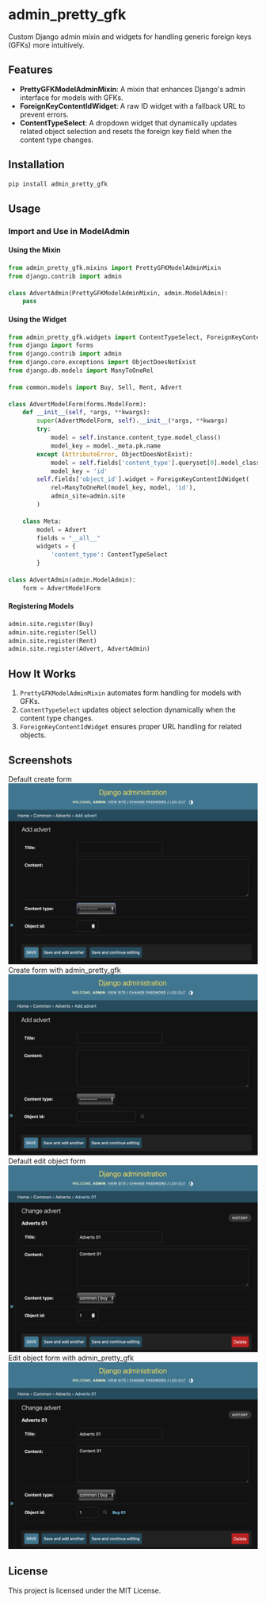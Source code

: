 # admin_pretty_gfk

Custom Django admin mixin and widgets for handling generic foreign keys (GFKs) more intuitively.

## Features
- **PrettyGFKModelAdminMixin**: A mixin that enhances Django's admin interface for models with GFKs.
- **ForeignKeyContentIdWidget**: A raw ID widget with a fallback URL to prevent errors.
- **ContentTypeSelect**: A dropdown widget that dynamically updates related object selection and resets the foreign key field when the content type changes.

## Installation
```sh
pip install admin_pretty_gfk
```

## Usage
### Import and Use in ModelAdmin
#### Using the Mixin
```python
from admin_pretty_gfk.mixins import PrettyGFKModelAdminMixin
from django.contrib import admin

class AdvertAdmin(PrettyGFKModelAdminMixin, admin.ModelAdmin):
    pass
```

#### Using the Widget
```python
from admin_pretty_gfk.widgets import ContentTypeSelect, ForeignKeyContentIdWidget
from django import forms
from django.contrib import admin
from django.core.exceptions import ObjectDoesNotExist
from django.db.models import ManyToOneRel

from common.models import Buy, Sell, Rent, Advert

class AdvertModelForm(forms.ModelForm):
    def __init__(self, *args, **kwargs):
        super(AdvertModelForm, self).__init__(*args, **kwargs)
        try:
            model = self.instance.content_type.model_class()
            model_key = model._meta.pk.name
        except (AttributeError, ObjectDoesNotExist):
            model = self.fields['content_type'].queryset[0].model_class()
            model_key = 'id'
        self.fields['object_id'].widget = ForeignKeyContentIdWidget(
            rel=ManyToOneRel(model_key, model, 'id'),
            admin_site=admin.site
        )

    class Meta:
        model = Advert
        fields = "__all__"
        widgets = {
            'content_type': ContentTypeSelect
        }

class AdvertAdmin(admin.ModelAdmin):
    form = AdvertModelForm
```

#### Registering Models
```python
admin.site.register(Buy)
admin.site.register(Sell)
admin.site.register(Rent)
admin.site.register(Advert, AdvertAdmin)
```

## How It Works
1. `PrettyGFKModelAdminMixin` automates form handling for models with GFKs.
2. `ContentTypeSelect` updates object selection dynamically when the content type changes.
3. `ForeignKeyContentIdWidget` ensures proper URL handling for related objects.

## Screenshots
Default create form
![default create form](https://github.com/DeDuHaNcHiK/admin-pretty-gfk/blob/main/images/before_create.png)
Create form with admin_pretty_gfk
![create form with admin_pretty_gfk](https://github.com/DeDuHaNcHiK/admin-pretty-gfk/blob/main/images/after_create.png)
Default edit object form
![default edit object form](https://github.com/DeDuHaNcHiK/admin-pretty-gfk/blob/main/images/before_change.png)
Edit object form with admin_pretty_gfk
![Edit object form](https://github.com/DeDuHaNcHiK/admin-pretty-gfk/blob/main/images/after_change.png)

## License
This project is licensed under the MIT License.

